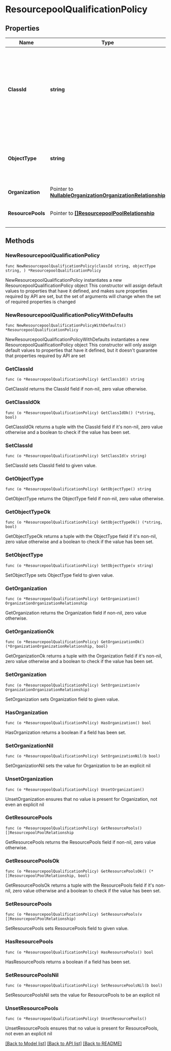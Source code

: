 # ResourcepoolQualificationPolicy

## Properties

Name | Type | Description | Notes
------------ | ------------- | ------------- | -------------
**ClassId** | **string** | The fully-qualified name of the instantiated, concrete type. This property is used as a discriminator to identify the type of the payload when marshaling and unmarshaling data. | [default to "resourcepool.QualificationPolicy"]
**ObjectType** | **string** | The fully-qualified name of the instantiated, concrete type. The value should be the same as the &#39;ClassId&#39; property. | [default to "resourcepool.QualificationPolicy"]
**Organization** | Pointer to [**NullableOrganizationOrganizationRelationship**](OrganizationOrganizationRelationship.md) |  | [optional] 
**ResourcePools** | Pointer to [**[]ResourcepoolPoolRelationship**](ResourcepoolPoolRelationship.md) | An array of relationships to resourcepoolPool resources. | [optional] 

## Methods

### NewResourcepoolQualificationPolicy

`func NewResourcepoolQualificationPolicy(classId string, objectType string, ) *ResourcepoolQualificationPolicy`

NewResourcepoolQualificationPolicy instantiates a new ResourcepoolQualificationPolicy object
This constructor will assign default values to properties that have it defined,
and makes sure properties required by API are set, but the set of arguments
will change when the set of required properties is changed

### NewResourcepoolQualificationPolicyWithDefaults

`func NewResourcepoolQualificationPolicyWithDefaults() *ResourcepoolQualificationPolicy`

NewResourcepoolQualificationPolicyWithDefaults instantiates a new ResourcepoolQualificationPolicy object
This constructor will only assign default values to properties that have it defined,
but it doesn't guarantee that properties required by API are set

### GetClassId

`func (o *ResourcepoolQualificationPolicy) GetClassId() string`

GetClassId returns the ClassId field if non-nil, zero value otherwise.

### GetClassIdOk

`func (o *ResourcepoolQualificationPolicy) GetClassIdOk() (*string, bool)`

GetClassIdOk returns a tuple with the ClassId field if it's non-nil, zero value otherwise
and a boolean to check if the value has been set.

### SetClassId

`func (o *ResourcepoolQualificationPolicy) SetClassId(v string)`

SetClassId sets ClassId field to given value.


### GetObjectType

`func (o *ResourcepoolQualificationPolicy) GetObjectType() string`

GetObjectType returns the ObjectType field if non-nil, zero value otherwise.

### GetObjectTypeOk

`func (o *ResourcepoolQualificationPolicy) GetObjectTypeOk() (*string, bool)`

GetObjectTypeOk returns a tuple with the ObjectType field if it's non-nil, zero value otherwise
and a boolean to check if the value has been set.

### SetObjectType

`func (o *ResourcepoolQualificationPolicy) SetObjectType(v string)`

SetObjectType sets ObjectType field to given value.


### GetOrganization

`func (o *ResourcepoolQualificationPolicy) GetOrganization() OrganizationOrganizationRelationship`

GetOrganization returns the Organization field if non-nil, zero value otherwise.

### GetOrganizationOk

`func (o *ResourcepoolQualificationPolicy) GetOrganizationOk() (*OrganizationOrganizationRelationship, bool)`

GetOrganizationOk returns a tuple with the Organization field if it's non-nil, zero value otherwise
and a boolean to check if the value has been set.

### SetOrganization

`func (o *ResourcepoolQualificationPolicy) SetOrganization(v OrganizationOrganizationRelationship)`

SetOrganization sets Organization field to given value.

### HasOrganization

`func (o *ResourcepoolQualificationPolicy) HasOrganization() bool`

HasOrganization returns a boolean if a field has been set.

### SetOrganizationNil

`func (o *ResourcepoolQualificationPolicy) SetOrganizationNil(b bool)`

 SetOrganizationNil sets the value for Organization to be an explicit nil

### UnsetOrganization
`func (o *ResourcepoolQualificationPolicy) UnsetOrganization()`

UnsetOrganization ensures that no value is present for Organization, not even an explicit nil
### GetResourcePools

`func (o *ResourcepoolQualificationPolicy) GetResourcePools() []ResourcepoolPoolRelationship`

GetResourcePools returns the ResourcePools field if non-nil, zero value otherwise.

### GetResourcePoolsOk

`func (o *ResourcepoolQualificationPolicy) GetResourcePoolsOk() (*[]ResourcepoolPoolRelationship, bool)`

GetResourcePoolsOk returns a tuple with the ResourcePools field if it's non-nil, zero value otherwise
and a boolean to check if the value has been set.

### SetResourcePools

`func (o *ResourcepoolQualificationPolicy) SetResourcePools(v []ResourcepoolPoolRelationship)`

SetResourcePools sets ResourcePools field to given value.

### HasResourcePools

`func (o *ResourcepoolQualificationPolicy) HasResourcePools() bool`

HasResourcePools returns a boolean if a field has been set.

### SetResourcePoolsNil

`func (o *ResourcepoolQualificationPolicy) SetResourcePoolsNil(b bool)`

 SetResourcePoolsNil sets the value for ResourcePools to be an explicit nil

### UnsetResourcePools
`func (o *ResourcepoolQualificationPolicy) UnsetResourcePools()`

UnsetResourcePools ensures that no value is present for ResourcePools, not even an explicit nil

[[Back to Model list]](../README.md#documentation-for-models) [[Back to API list]](../README.md#documentation-for-api-endpoints) [[Back to README]](../README.md)



